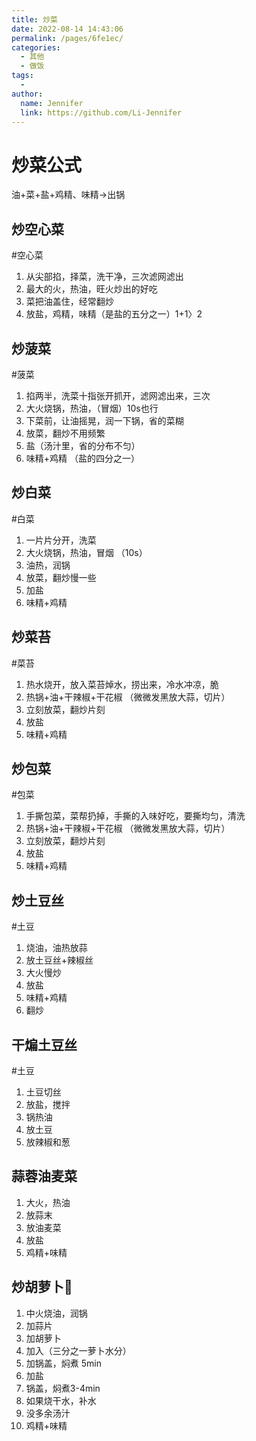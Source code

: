 ```yaml
---
title: 炒菜
date: 2022-08-14 14:43:06
permalink: /pages/6fe1ec/
categories:
  - 其他
  - 做饭
tags:
  - 
author: 
  name: Jennifer
  link: https://github.com/Li-Jennifer
---
```

# 炒菜公式
油+菜+盐+鸡精、味精->出锅

## 炒空心菜
#空心菜
1. 从尖部掐，择菜，洗干净，三次滤网滤出
2. 最大的火，热油，旺火炒出的好吃
3. 菜把油盖住，经常翻炒
4. 放盐，鸡精，味精（是盐的五分之一）1+1〉2

## 炒菠菜
#菠菜
1. 掐两半，洗菜十指张开抓开，滤网滤出来，三次
2. 大火烧锅，热油，（冒烟）10s也行
3. 下菜前，让油摇晃，润一下锅，省的菜糊
4. 放菜，翻炒不用频繁
5. 盐（汤汁里，省的分布不匀）
6. 味精+鸡精 （盐的四分之一）

## 炒白菜
#白菜
1. 一片片分开，洗菜
2. 大火烧锅，热油，冒烟 （10s）
3. 油热，润锅
4. 放菜，翻炒慢一些
5. 加盐
6. 味精+鸡精


## 炒菜苔
#菜苔
1. 热水烧开，放入菜苔焯水，捞出来，冷水冲凉，脆
2. 热锅+油+干辣椒+干花椒 （微微发黑放大蒜，切片）
3. 立刻放菜，翻炒片刻
4. 放盐
5. 味精+鸡精

## 炒包菜
#包菜
1. 手撕包菜，菜帮扔掉，手撕的入味好吃，要撕均匀，清洗
2. 热锅+油+干辣椒+干花椒 （微微发黑放大蒜，切片）
3. 立刻放菜，翻炒片刻
4. 放盐
5. 味精+鸡精


## 炒土豆丝
#土豆 
1. 烧油，油热放蒜
2. 放土豆丝+辣椒丝
3. 大火慢炒
4. 放盐
5. 味精+鸡精
6. 翻炒


## 干煸土豆丝
#土豆
1. 土豆切丝
2. 放盐，搅拌
3. 锅热油
4. 放土豆
5. 放辣椒和葱

## 蒜蓉油麦菜
1. 大火，热油
2. 放蒜末
3. 放油麦菜
4. 放盐
5. 鸡精+味精


## 炒胡萝卜🥕
1. 中火烧油，润锅
2. 加蒜片
3. 加胡萝卜
4. 加入（三分之一萝卜水分）
5. 加锅盖，焖煮 5min
6. 加盐
7. 锅盖，焖煮3-4min
8. 如果烧干水，补水
9. 没多余汤汁
10. 鸡精+味精